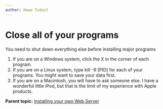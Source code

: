 ```yaml
---
author: Howe Tuduit
---
```


# Close all of your programs

You need to shut down everything else before installing major programs

1.   If you are on a Windows system, click the X in the corner of each program. 
2.   If you are on a Linux system, type kill -9 \[PID\] for each of your programs. You might want to save your data first.
3.   If you are on a Macintosh, you will have to ask someone else. I have a wonderful little iPod, but that is the limit of my experience with Apple products. 

**Parent topic:** [Installing your own Web Server](../taskbook/installwebserver.md)

